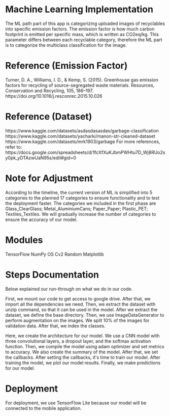<h1>Machine Learning Implementation</h1>
The ML path part of this app is categorizing uploaded images of recyclables into specific emission factors. The emission factor is how much carbon footprint is emitted per specific mass, which is written as CO2eq/kg. This parameter differs between each recyclable category, therefore the ML part is to categorize the multiclass classification for the image.

<h1>Reference (Emission Factor)</h1>
Turner, D. A., Williams, I. D., & Kemp, S. (2015). Greenhouse gas emission factors for recycling of source-segregated waste materials. Resources, Conservation and Recycling, 105, 186–197. https://doi.org/10.1016/j.resconrec.2015.10.026 
<h1>Reference (Dataset)</h1>
https://www.kaggle.com/datasets/asdasdasasdas/garbage-classification
https://www.kaggle.com/datasets/yacharki/manon-str-cleaned-dataset
https://www.kaggle.com/datasets/mrk1903/garbage
For more references, refer to: https://docs.google.com/spreadsheets/d/1fcXfXuKJbmPWHtu7D_Wj8RUo2sy0pk_yDTAzwUaN95s/edit#gid=0

<h1>Note for Adjustment</h1>
According to the timeline, the current version of ML is simplified into 5 categories to the planned 17 categories to ensure functionality and to test the deployment faster. The categories we included in the first phase are Glass_ClearGlass; Metal_AluminiumCans; Paper_Paper; Plastic_PET; Textiles_Textiles.
We will gradually increase the number of categories to ensure the accuracy of our model.

<h1>Modules</h1>
TensorFlow
NumPy
OS
Cv2
Random
Matplotlib

<h1>Steps Documentation</h1>
Below explained our run-through on what we do in our code.

First, we mount our code to get access to google drive. After that, we import all the dependencies we need. Then, we extract the dataset with unzip command, so that it can be used in the model. After we extract the dataset, we define the base directory. Then, we use ImageDataGenerator to perform augmentation on the images. We split 10% of the images for validation data. After that, we index the classes.

Here, we create the architecture for our model. We use a CNN model with three convolutional layers, a dropout layer, and the softmax activation function. Then, we compile the model using adam optimizer and set metrics to accuracy. We also create the summary of the model. After that, we set the callbacks. After setting the callbacks, it's time to train our model. After training the model, we plot our model results. Finally, we make predictions for our model.

<h1>Deployment</h1>
For deployment, we use TensorFlow Lite because our model will be connected to the mobile application.

